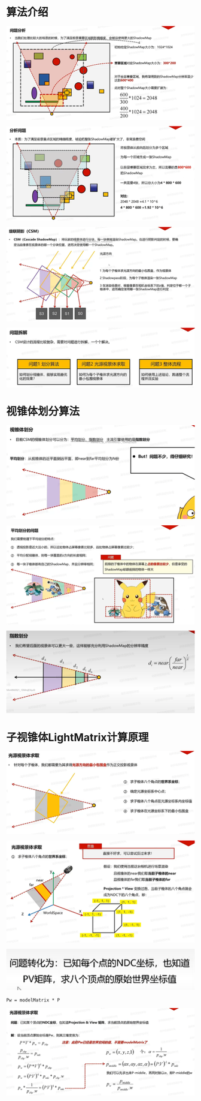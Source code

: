 # 算法介绍
 ![输入图片说明](/imgs/2025-02-28/MlvIKaHW69fbrCui.png)
 
![输入图片说明](/imgs/2025-02-28/cIszCS4ep3rp44ep.png)

![输入图片说明](/imgs/2025-02-28/LOtvUuFLq7ZLhKQ9.png)

![输入图片说明](/imgs/2025-02-28/EC5xuIQ1DfI0UxVl.png)

# 视锥体划分算法

![输入图片说明](/imgs/2025-02-28/JB6arthKfUApwilD.png)

![输入图片说明](/imgs/2025-02-28/z1pqFpFjkieK8F4e.png)

![输入图片说明](/imgs/2025-02-28/wjvyEYImwMOmdAHY.png)

# 子视锥体LightMatrix计算原理

![输入图片说明](/imgs/2025-03-01/CbTqYPCWZEIVqKn5.png)

![输入图片说明](/imgs/2025-03-01/857OU8SdEQ6vq1Q4.png)

![输入图片说明](/imgs/2025-03-01/ZA5RZ2ATAn32t2P6.png)

`Pw = modelMatrix * P`

![输入图片说明](/imgs/2025-03-01/uY2ejfeckQ9el1b7.png)
<!--stackedit_data:
eyJoaXN0b3J5IjpbLTQ4MTMyMDMxMiwtMjA5NDEyNDMzLDMyMz
YwNTM5MiwxMTM5MjI5MTMsMjE3OTI0NzQzLC0xMjQwNTI5NzEy
LC04MjQ3NjY1NjQsLTE0MjQzNzU3OTYsMTI5Nzg1NzMyMywtNz
AyOTk0OTldfQ==
-->